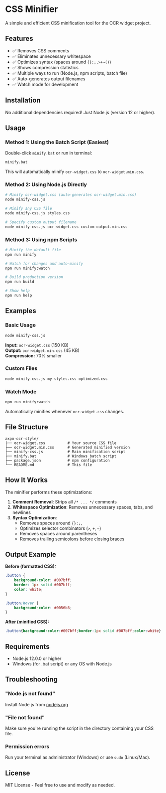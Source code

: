 # CSS Minifier

A simple and efficient CSS minification tool for the OCR widget project.

## Features

- ✅ Removes CSS comments
- ✅ Eliminates unnecessary whitespace
- ✅ Optimizes syntax (spaces around `{}:;,>+~()`)
- ✅ Shows compression statistics
- ✅ Multiple ways to run (Node.js, npm scripts, batch file)
- ✅ Auto-generates output filenames
- ✅ Watch mode for development

## Installation

No additional dependencies required! Just Node.js (version 12 or higher).

## Usage

### Method 1: Using the Batch Script (Easiest)
Double-click `minify.bat` or run in terminal:
```bash
minify.bat
```
This will automatically minify `ocr-widget.css` to `ocr-widget.min.css`.

### Method 2: Using Node.js Directly
```bash
# Minify ocr-widget.css (auto-generates ocr-widget.min.css)
node minify-css.js

# Minify any CSS file
node minify-css.js styles.css

# Specify custom output filename
node minify-css.js ocr-widget.css custom-output.min.css
```

### Method 3: Using npm Scripts
```bash
# Minify the default file
npm run minify

# Watch for changes and auto-minify
npm run minify:watch

# Build production version
npm run build

# Show help
npm run help
```

## Examples

### Basic Usage
```bash
node minify-css.js
```
**Input:** `ocr-widget.css` (150 KB)  
**Output:** `ocr-widget.min.css` (45 KB)  
**Compression:** 70% smaller

### Custom Files
```bash
node minify-css.js my-styles.css optimized.css
```

### Watch Mode
```bash
npm run minify:watch
```
Automatically minifies whenever `ocr-widget.css` changes.

## File Structure
```
axpo-ocr-style/
├── ocr-widget.css          # Your source CSS file
├── ocr-widget.min.css      # Generated minified version
├── minify-css.js           # Main minification script
├── minify.bat              # Windows batch script
├── package.json            # npm configuration
└── README.md               # This file
```

## How It Works

The minifier performs these optimizations:

1. **Comment Removal**: Strips all `/* ... */` comments
2. **Whitespace Optimization**: Removes unnecessary spaces, tabs, and newlines
3. **Syntax Optimization**: 
   - Removes spaces around `{}:;,`
   - Optimizes selector combinators (`>`, `+`, `~`)
   - Removes spaces around parentheses
   - Removes trailing semicolons before closing braces

## Output Example

**Before (formatted CSS):**
```css
.button {
    background-color: #007bff;
    border: 1px solid #007bff;
    color: white;
}

.button:hover {
    background-color: #0056b3;
}
```

**After (minified CSS):**
```css
.button{background-color:#007bff;border:1px solid #007bff;color:white}.button:hover{background-color:#0056b3}
```

## Requirements

- Node.js 12.0.0 or higher
- Windows (for .bat script) or any OS with Node.js

## Troubleshooting

### "Node.js not found"
Install Node.js from [nodejs.org](https://nodejs.org/)

### "File not found"
Make sure you're running the script in the directory containing your CSS file.

### Permission errors
Run your terminal as administrator (Windows) or use `sudo` (Linux/Mac).

## License

MIT License - Feel free to use and modify as needed.
